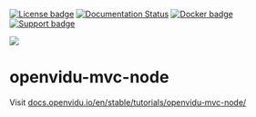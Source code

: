 [![License badge](https://img.shields.io/badge/license-Apache2-orange.svg)](http://www.apache.org/licenses/LICENSE-2.0)
[![Documentation Status](https://readthedocs.org/projects/openvidu/badge/?version=stable)](https://docs.openvidu.io/en/stable/?badge=stable)
[![Docker badge](https://img.shields.io/docker/pulls/openvidu/openvidu-server-kms.svg)](https://hub.docker.com/r/openvidu/openvidu-server-kms)
[![Support badge](https://img.shields.io/badge/support-sof-yellowgreen.svg)](https://openvidu.discourse.group/)

[![][OpenViduLogo]](http://openvidu.io)

openvidu-mvc-node
===

Visit [docs.openvidu.io/en/stable/tutorials/openvidu-mvc-node/](http://docs.openvidu.io/en/stable/tutorials/openvidu-mvc-node/)

[OpenViduLogo]: https://secure.gravatar.com/avatar/5daba1d43042f2e4e85849733c8e5702?s=120